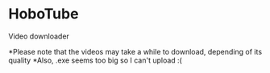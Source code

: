# HoboTube
Video downloader

*Please note that the videos may take a while to download, depending of its quality
*Also, .exe seems too big so I can't upload :(

